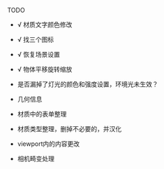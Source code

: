 TODO
- √ 材质文字颜色修改
- √ 找三个图标
- √ 恢复场景设置
- √ 物体平移旋转缩放

- 是否漏掉了灯光的颜色和强度设置，环境光未生效？
- 几何信息
- 材质中的表单整理
- 材质类型整理，删掉不必要的，并汉化
- viewport内的内容更改
- 相机畸变处理